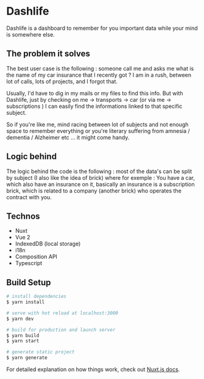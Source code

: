 # Dashlife

Dashlife is a dashboard to remember for you important data while your mind is somewhere else.

## The problem it solves

The best user case is the following : someone call me and asks me what is the name of my car insurance that I recently got ?
I am in a rush, between lot of calls, lots of projects, and I forgot that.

Usually, I'd have to dig in my mails or my files to find this info.
But with Dashlife, just by checking on me -> transports -> car (or via me -> subscriptions ) I can easily find the informations linked to that specific subject.

So if you're like me, mind racing between lot of subjects and not enough space to remember everything or you're literary suffering from amnesia / dementia / Alzheimer etc ... it might come handy.

## Logic behind

The logic behind the code is the following : most of the data's can be split by subject (I also like the idea of brick) where for exemple :
You have a car, which also have an insurance on it, basically an insurance is a subscription brick, which is related to a company (another brick) who operates the contract with you.

## Technos

- Nuxt
- Vue 2
- IndexedDB (local storage)
- i18n
- Composition API
- Typescript


## Build Setup

```bash
# install dependencies
$ yarn install

# serve with hot reload at localhost:3000
$ yarn dev

# build for production and launch server
$ yarn build
$ yarn start

# generate static project
$ yarn generate
```

For detailed explanation on how things work, check out [Nuxt.js docs](https://nuxtjs.org).
